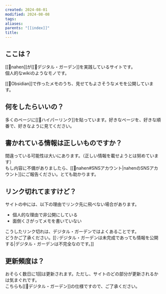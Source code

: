 ```yaml
---
created: 2024-08-01
modified: 2024-08-08
tags: 
aliases: 
parents: "[[index]]"
title: 
---
```

## ここは？
[[👤nahen]]が[[📝デジタル・ガーデン]]を実践しているサイトです。  
個人的なwikiのようなモノです。

[[🧰Obsidian]]で作ったメモのうち、見せてもよさそうなメモを公開しています。

## 何をしたらいいの？
多くのページに[[📝ハイパーリンク]]を貼っています。好きなページを、好きな順番で、好きなように見てください。

## 書かれている情報は正しいものですか？
間違っている可能性は大いにあります。（正しい情報を載せようとは努めています）  
もし内容に不備がありましたら、[[👤nahen#SNSアカウント|nahenのSNSアカウント]]にご報告ください。とても助かります。

## リンク切れてますけど？
サイトの中には、以下の理由でリンク先に飛べない場合があります。
- 個人的な理由で非公開にしている
- 面倒くさがってメモを書いていない

こうしたリンク切れは、デジタル・ガーデンではよくあることです。  
どうかご了承ください。[[💡デジタル・ガーデンは未完成であっても情報を公開する|デジタル・ガーデンは不完全なのです。]]

## 更新頻度は？
おそらく数日に1回は更新されます。ただし、サイトのどの部分が更新されるかは気まぐれです。  
こちらも[[📝デジタル・ガーデン]]の仕様ですので、ご了承ください。